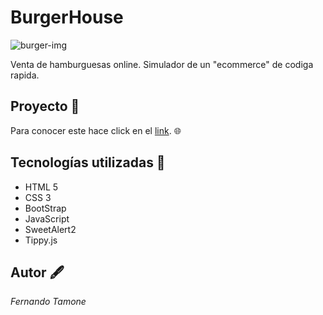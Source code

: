 # **BurgerHouse** 
![burger-img](https://github.com/FerTamone/JScript-proyects/blob/proyecto-final/public/images/rsz_burger-house.png)

Venta de hamburguesas online. Simulador de un "ecommerce" de codiga rapida. 

## Proyecto 📁

Para conocer este hace click en el  [link](https://infocryptos2022.000webhostapp.com/index.html). :globe_with_meridians:



## Tecnologías utilizadas 🧰

* HTML 5
* CSS 3
* BootStrap
* JavaScript
* SweetAlert2
* Tippy.js



## Autor 🖋️
*Fernando Tamone*

